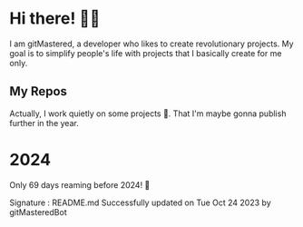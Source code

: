 
# Hi there! 🙋‍♂️
I am gitMastered, a developer who likes to create revolutionary projects.
My goal is to simplify people's life with projects that I basically create for me only.

## My Repos
Actually, I work quietly on some projects 👀. That I'm maybe gonna publish further in the year.

# 2024
Only 69 days reaming before 2024! 🙌

Signature : README.md Successfully updated on Tue Oct 24 2023 by gitMasteredBot

